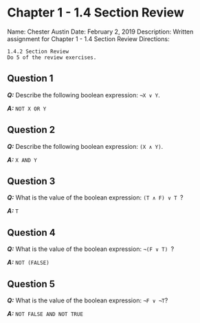 # Chapter 1 - 1.4 Section Review

Name: Chester Austin
Date: February 2, 2019
Description: Written assignment for Chapter 1 - 1.4 Section Review
Directions:

```text
1.4.2 Section Review
Do 5 of the review exercises.
```

## Question 1

***Q:*** Describe the following boolean expression: `¬X ∨ Y`.

***A:*** `NOT X OR Y`

## Question 2

***Q:*** Describe the following boolean expression: `(X ∧ Y)`.

***A:*** `X AND Y`

## Question 3

***Q:*** What is the value of the boolean expression: `(T ∧ F) ∨ T `?

***A:*** `T`

## Question 4

***Q:*** What is the value of the boolean expression: `¬(F ∨ T) `?

***A:*** `NOT (FALSE)`

## Question 5

***Q:*** What is the value of the boolean expression: `¬F ∨ ¬T`?

***A:*** `NOT FALSE AND NOT TRUE`
